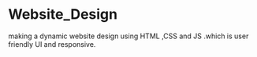 # Website_Design
making a dynamic website design using HTML ,CSS  and JS  .which is user friendly UI and responsive. 
